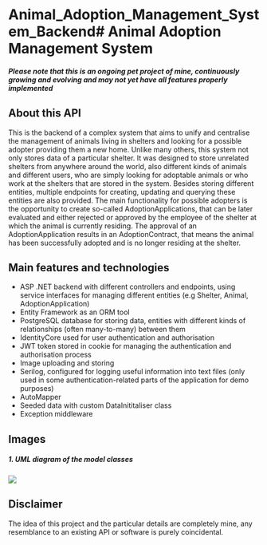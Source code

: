 # Animal_Adoption_Management_System_Backend# Animal Adoption Management System

#### *Please note that this is an ongoing pet project of mine, continuously growing and evolving and may not yet have all features properly implemented*
 
## About this API
This is the backend of a complex system that aims to unify and centralise the management of animals living in shelters and looking for a possible adopter providing them a new home. 
Unlike many others, this system not only stores data of a particular shelter. It was designed to store unrelated shelters from anywhere around the world, also different kinds of animals and different users, who are simply looking for adoptable animals or who work at the shelters that are stored in the system. Besides storing different entities, multiple endpoints for creating, updating and querying these entities are also provided.
The main functionality for possible adopters is the opportunity to create so-called AdoptionApplications, that can be later evaluated and either rejected or approved by the employee of the shelter at which the animal is currently residing. The approval of an AdoptionApplication results in an AdoptionContract, that means the animal has been successfully adopted and is no longer residing at the shelter. 


## Main features and technologies
- ASP .NET backend with different controllers and endpoints, using service interfaces for managing different entities (e.g Shelter, Animal, AdoptionApplication)
- Entity Framework as an ORM tool
- PostgreSQL database for storing data, entities with different kinds of relationships (often many-to-many) between them
- IdentityCore used for user authentication and authorisation
- JWT token stored in cookie for managing the authentication and authorisation process
- Image uploading and storing
- Serilog, configured for logging useful information into text files (only used in some authentication-related parts of the application for demo purposes) 
- AutoMapper
- Seeded data with custom DataInititaliser class
- Exception middleware

 
## Images
##### 1. UML diagram of the model classes
<img src="./Images/Animal_Adoption_Management_System_class_diagram.jpeg">


<!-- ##### 2. Controllers and their endpoints
*Image will be added later* -->

 
## Disclaimer
The idea of this project and the particular details are completely mine, any resemblance to an existing API or software is purely coincidental.

